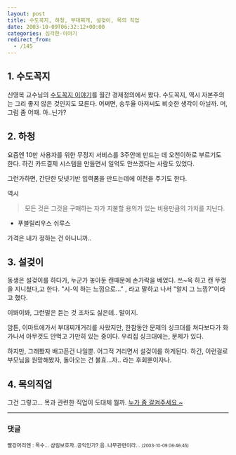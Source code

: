 ```yaml
---
layout: post
title: 수도꼭지, 하청, 부대찌개, 설겆이, 목의 직업
date: 2003-10-09T06:32:12+00:00
categories: 심각한-이야기
redirect_from:
  - /145
---
```


<h2>1. 수도꼭지</h2>

신영복 교수님의 <a href="http://blue.skhu.ac.kr/~ybshin/s331.htm">수도꼭지 이야기</a>를 월간 경제정의에서 봤다. 수도꼭지, 역시 자본주의는 그리 좋지 않은 것인지도 모른다. 어쩌면, 송두율 아저씨도 비슷한 생각이 아닐까. 머, 그럼 좀 어때. 아..닌가?

<h2>2. 하청</h2>

요즘엔 10만 사용자를 위한 무정지 서비스를 3주안에 만드는 데 오천이하로 부르기도 한다. 하긴 카드결제 시스템을 만들면서 일억도 안쓰겠다는 사람도 있었다.

그런가하면, 간단한 닷넷기반 입력폼을 만드는데에 이천을 주기도 한다.

역시

> 모든 것은 그것을 구매하는 자가 지불할 용의가 있는 비용만큼의 가치를 지닌다.

- 푸블릴리우스 쉬루스

가격은 내가 정하는 건 아니니까..

<h2>3. 설겆이</h2>

동생은 설겆이를 하다가, 누군가 놓아둔 캔때문에 손가락을 베었다. 쓰~윽 하고 캔 뚜껑을 지니쳤다,고 한다. "시-익 하는 느낌으로..." , 라고 말하고 나서 "알지 그 느낌?"이라고 했다.

이봐이봐, 그런말은 듣는 것 조차도 싫은데.. 말이지.

암튼, 이마트에가서 부대찌개거리를 사왔지만, 한참동안 문제의 싱크대를 쳐다보다가 화가나서 아무것도 안먹고 가만히 있는 중이다. 우리집 싱크대에는, 문제가 있다.

하지만, 그래봤자 배고픈건 나일뿐. 어그적 거리면서 설겆이를 하게된다. 하긴, 이런걸로 부모님을 원망해봤자, 돌아오는 건 불효...자.. 라는 후회뿐이자나.

<h2>4. 목의직업</h2>

그건 그렇고... 목과 관련한 직업이 도대체 뭘까. <a href="/294">누가 좀 갈켜주세요.~</a>

* * *

### 댓글



<!--- cmt:309 --->
<!--- mail: --->
<!--- parent:0 --->

<small class=comment>빨강머리앤 : 목수... 삼림보호자..공익인가? 음..나무관련이라... <small>(2003-10-09 06:46:45)</small></small>

